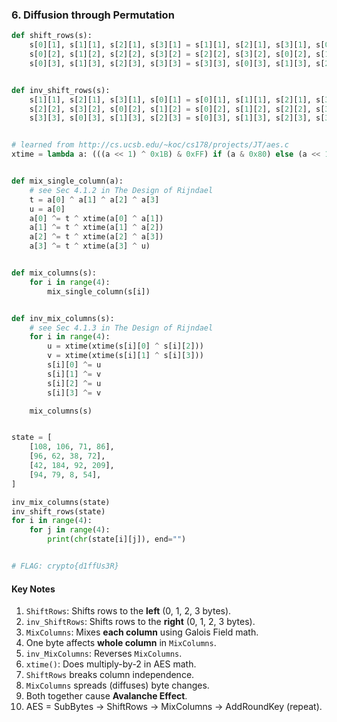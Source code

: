 ### **6. Diffusion through Permutation**

```python
def shift_rows(s):
    s[0][1], s[1][1], s[2][1], s[3][1] = s[1][1], s[2][1], s[3][1], s[0][1]
    s[0][2], s[1][2], s[2][2], s[3][2] = s[2][2], s[3][2], s[0][2], s[1][2]
    s[0][3], s[1][3], s[2][3], s[3][3] = s[3][3], s[0][3], s[1][3], s[2][3]


def inv_shift_rows(s):
    s[1][1], s[2][1], s[3][1], s[0][1] = s[0][1], s[1][1], s[2][1], s[3][1]
    s[2][2], s[3][2], s[0][2], s[1][2] = s[0][2], s[1][2], s[2][2], s[3][2]
    s[3][3], s[0][3], s[1][3], s[2][3] = s[0][3], s[1][3], s[2][3], s[3][3]


# learned from http://cs.ucsb.edu/~koc/cs178/projects/JT/aes.c
xtime = lambda a: (((a << 1) ^ 0x1B) & 0xFF) if (a & 0x80) else (a << 1)


def mix_single_column(a):
    # see Sec 4.1.2 in The Design of Rijndael
    t = a[0] ^ a[1] ^ a[2] ^ a[3]
    u = a[0]
    a[0] ^= t ^ xtime(a[0] ^ a[1])
    a[1] ^= t ^ xtime(a[1] ^ a[2])
    a[2] ^= t ^ xtime(a[2] ^ a[3])
    a[3] ^= t ^ xtime(a[3] ^ u)


def mix_columns(s):
    for i in range(4):
        mix_single_column(s[i])


def inv_mix_columns(s):
    # see Sec 4.1.3 in The Design of Rijndael
    for i in range(4):
        u = xtime(xtime(s[i][0] ^ s[i][2]))
        v = xtime(xtime(s[i][1] ^ s[i][3]))
        s[i][0] ^= u
        s[i][1] ^= v
        s[i][2] ^= u
        s[i][3] ^= v

    mix_columns(s)


state = [
    [108, 106, 71, 86],
    [96, 62, 38, 72],
    [42, 184, 92, 209],
    [94, 79, 8, 54],
]

inv_mix_columns(state)
inv_shift_rows(state)
for i in range(4):
    for j in range(4):
        print(chr(state[i][j]), end="")


# FLAG: crypto{d1ffUs3R}
```

#### **Key Notes**

1. `ShiftRows`: Shifts rows to the **left** (0, 1, 2, 3 bytes).
2. `inv_ShiftRows`: Shifts rows to the **right** (0, 1, 2, 3 bytes).
3. `MixColumns`: Mixes **each column** using Galois Field math.
4. One byte affects **whole column** in `MixColumns`.
5. `inv_MixColumns`: Reverses `MixColumns`.
6. `xtime()`: Does multiply-by-2 in AES math.
7. `ShiftRows` breaks column independence.
8. `MixColumns` spreads (diffuses) byte changes.
9. Both together cause **Avalanche Effect**.
10. AES = SubBytes → ShiftRows → MixColumns → AddRoundKey (repeat).
